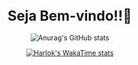 

<div align="center">
  <h1>Seja Bem-vindo!!🤘</h1>

  ![Anurag's GitHub stats](https://github-readme-stats.vercel.app/api?username=RodrigoAzvdd&show_icons=true&theme=radical)
  
   [![Harlok's WakaTime stats](https://github-readme-stats.vercel.app/api/wakatime?username=RodrigoAzvdd)](https://github.com/anuraghazra/github-readme-stats)

</div>
